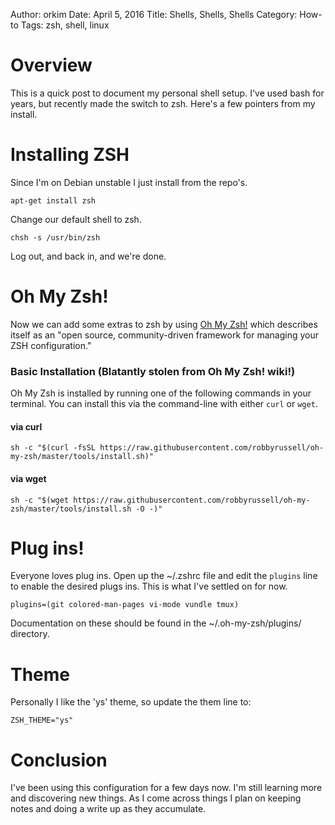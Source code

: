 Author: orkim
Date: April 5, 2016
Title: Shells, Shells, Shells
Category: How-to
Tags: zsh, shell, linux

# Overview

This is a quick post to document my personal shell setup. I've used bash for
years, but recently made the switch to zsh. Here's a few pointers from my
install.

# Installing ZSH

Since I'm on Debian unstable I just install from the repo's.

```shell
apt-get install zsh
```

Change our default shell to zsh.

```shell
chsh -s /usr/bin/zsh
```

Log out, and back in, and we're done.

# Oh My Zsh!

Now we can add some extras to zsh by using [Oh My Zsh!](http://ohmyz.sh/) which
describes itself as an "open source, community-driven framework for managing
your ZSH configuration."

### Basic Installation (Blatantly stolen from Oh My Zsh! wiki!)

Oh My Zsh is installed by running one of the following commands in your
terminal. You can install this via the command-line with either `curl` or
`wget`.

#### via curl

```shell
sh -c "$(curl -fsSL https://raw.githubusercontent.com/robbyrussell/oh-my-zsh/master/tools/install.sh)"
```

#### via wget

```shell
sh -c "$(wget https://raw.githubusercontent.com/robbyrussell/oh-my-zsh/master/tools/install.sh -O -)"
```

# Plug ins!

Everyone loves plug ins. Open up the ~/.zshrc file and edit the `plugins` line
to enable the desired plugs ins.  This is what I've settled on for now.

```shell
plugins=(git colored-man-pages vi-mode vundle tmux)
```

Documentation on these should be found in the ~/.oh-my-zsh/plugins/ directory.

# Theme

Personally I like the 'ys' theme, so update the them line to:

```shell
ZSH_THEME="ys"
```

# Conclusion

I've been using this configuration for a few days now. I'm still learning more
and discovering new things. As I come across things I plan on keeping notes and
doing a write up as they accumulate.
